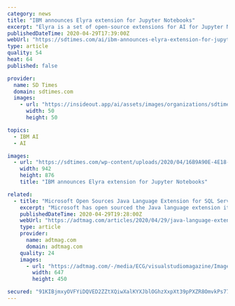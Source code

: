 ```yaml
---
category: news
title: "IBM announces Elyra extension for Jupyter Notebooks"
excerpt: "Elyra is a set of open-source extensions for AI for Jupyter Notebooks, a browser-based IDE that allows developers to write and share code online."
publishedDateTime: 2020-04-29T17:39:00Z
webUrl: "https://sdtimes.com/ai/ibm-announces-elyra-extension-for-jupyter-notebooks/"
type: article
quality: 54
heat: 64
published: false

provider:
  name: SD Times
  domain: sdtimes.com
  images:
    - url: "https://insideout.app/ai/assets/images/organizations/sdtimes.com-50x50.jpg"
      width: 50
      height: 50

topics:
  - IBM AI
  - AI

images:
  - url: "https://sdtimes.com/wp-content/uploads/2020/04/16B9A90E-4E18-43CD-BCBD-99A21A89C6A3.png"
    width: 942
    height: 876
    title: "IBM announces Elyra extension for Jupyter Notebooks"

related:
  - title: "Microsoft Open Sources Java Language Extension for SQL Server"
    excerpt: "Microsoft has open sourced the Java language extension it added to SQL Server 2019 last year. Language extensions are used in SQL Server to allow users to execute code externally for queries. The extensions leverage the Extensibility Framework API to communicate and exchange data with SQL Server."
    publishedDateTime: 2020-04-29T19:28:00Z
    webUrl: "https://adtmag.com/articles/2020/04/29/java-language-extension-for-sql.aspx"
    type: article
    provider:
      name: adtmag.com
      domain: adtmag.com
    quality: 24
    images:
      - url: "https://adtmag.com/-/media/ECG/visualstudiomagazine/Images/IntroImages2016/0216vsm_pvogelPnetShortB.jpg"
        width: 647
        height: 450

secured: "91KIBjmxyOVFYiDQVED2ZZtXQiwXalKYXJblOGhzXxpXt39pPXZR8OmvkPs77Kk9MTAtzdzK/PgK5pASaXBsiv0MwB4cc71RkcZmTKqSdl2TJPGMVkkA5Q2O+sKwGqdIKQbKt/N0GHBUBZeE6mkkgX0h1GTU5iMdoL9MNv8nk1LfudIGn01WpScgpSMwe7ha4+6jguBgP7lCRan8+U/oFdOEhFfwBIc0aLZxjQLLGwHk7arqu+NJExxvQBpHh2YcDkbJSeF76K7v8urCKhVOorwBJp48qv5n4aG4pXTSehwu3zZLc0MdJE5s8m1909UWi1HXiN6m7FtUQhKOgQ/q0VIai/4oTizuDIcBMOvKJHlhf9EvyG8ThJ7InQ4ImTGmQRz/85EEhNdWOudVT5zLstpL30nMH/a0HpxDRi+Z2STuiJXhhfUloI3Ckt6W5I9vl5CUXufAbFkPkdvBrT4bMC7b8Qp2OuZw3+M7GctEuWU=;blphXaueHmOl/D/RoJBDKQ=="
---
```


